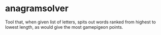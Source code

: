 # anagramsolver
Tool that, when given list of letters, spits out words ranked from highest to lowest length, as would give the most gamepigeon points.
